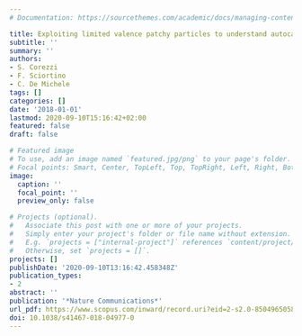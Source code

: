 ```yaml
---
# Documentation: https://sourcethemes.com/academic/docs/managing-content/

title: Exploiting limited valence patchy particles to understand autocatalytic kinetics
subtitle: ''
summary: ''
authors:
- S. Corezzi
- F. Sciortino
- C. De Michele
tags: []
categories: []
date: '2018-01-01'
lastmod: 2020-09-10T15:16:42+02:00
featured: false
draft: false

# Featured image
# To use, add an image named `featured.jpg/png` to your page's folder.
# Focal points: Smart, Center, TopLeft, Top, TopRight, Left, Right, BottomLeft, Bottom, BottomRight.
image:
  caption: ''
  focal_point: ''
  preview_only: false

# Projects (optional).
#   Associate this post with one or more of your projects.
#   Simply enter your project's folder or file name without extension.
#   E.g. `projects = ["internal-project"]` references `content/project/deep-learning/index.md`.
#   Otherwise, set `projects = []`.
projects: []
publishDate: '2020-09-10T13:16:42.458348Z'
publication_types:
- 2
abstract: ''
publication: '*Nature Communications*'
url_pdf: https://www.scopus.com/inward/record.uri?eid=2-s2.0-85049650586&doi=10.1038%2fs41467-018-04977-0&partnerID=40&md5=c59576b6201d435c8670c220b30c43c9
doi: 10.1038/s41467-018-04977-0
---
```

